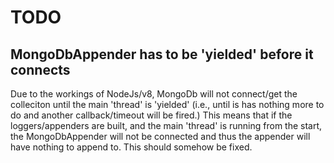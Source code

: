 TODO
====

MongoDbAppender has to be 'yielded' before it connects
------------------------------------------------------
Due to the workings of NodeJs/v8, MongoDb will not connect/get the colleciton until the main 'thread' is 'yielded' (i.e., until is has nothing more to do and another callback/timeout will be fired.) This means that if the loggers/appenders are built, and the main 'thread' is running from the start, the MongoDbAppender will not be connected and thus the appender will have nothing to append to. This should somehow be fixed.
